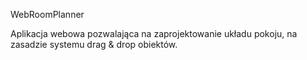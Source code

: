WebRoomPlanner

Aplikacja webowa pozwalająca na zaprojektowanie układu pokoju, na zasadzie systemu drag & drop obiektów. 
